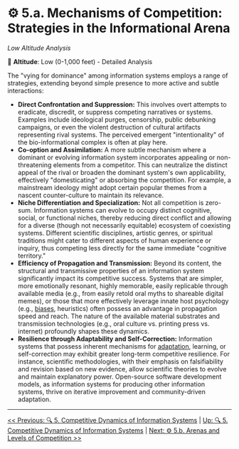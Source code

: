 # ⚙️ 5.a. Mechanisms of Competition: Strategies in the Informational Arena
*Low Altitude Analysis*

📍 **Altitude**: Low (0-1,000 feet) - Detailed Analysis

The "vying for dominance" among information systems employs a range of strategies, extending beyond simple presence to more active and subtle interactions:

-   **Direct Confrontation and Suppression:** This involves overt attempts to eradicate, discredit, or suppress competing narratives or systems. Examples include ideological purges, censorship, public debunking campaigns, or even the violent destruction of cultural artifacts representing rival systems. The perceived emergent "intentionality" of the bio-informational complex is often at play here.
-   **Co-option and Assimilation:** A more subtle mechanism where a dominant or evolving information system incorporates appealing or non-threatening elements from a competitor. This can neutralize the distinct appeal of the rival or broaden the dominant system's own applicability, effectively "domesticating" or absorbing the competition. For example, a mainstream ideology might adopt certain popular themes from a nascent counter-culture to maintain its relevance.
-   **Niche Differentiation and Specialization:** Not all competition is zero-sum. Information systems can evolve to occupy distinct cognitive, social, or functional niches, thereby reducing direct conflict and allowing for a diverse (though not necessarily equitable) ecosystem of coexisting systems. Different scientific disciplines, artistic genres, or spiritual traditions might cater to different aspects of human experience or inquiry, thus competing less directly for the same immediate "cognitive territory."
-   **Efficiency of Propagation and Transmission:** Beyond its content, the structural and transmissive properties of an information system significantly impact its competitive success. Systems that are simpler, more emotionally resonant, highly memorable, easily replicable through available media (e.g., from easily retold oral myths to shareable digital memes), or those that more effectively leverage innate host psychology (e.g., [biases](../glossary.md#cognitive-biases), heuristics) often possess an advantage in propagation speed and reach. The nature of the available material substrates and transmission technologies (e.g., oral culture vs. printing press vs. internet) profoundly shapes these dynamics.
-   **Resilience through Adaptability and Self-Correction:** Information systems that possess inherent mechanisms for [adaptation](../glossary.md#adaptation), learning, or self-correction may exhibit greater long-term competitive resilience. For instance, scientific methodologies, with their emphasis on falsifiability and revision based on new evidence, allow scientific theories to evolve and maintain explanatory power. Open-source software development models, as information systems for producing other information systems, thrive on iterative improvement and community-driven adaptation.

---
[<< Previous: 🔍 5. Competitive Dynamics of Information Systems](5-competitive-dynamics.md) | [Up: 🔍 5. Competitive Dynamics of Information Systems](5-competitive-dynamics.md) | [Next: ⚙️ 5.b. Arenas and Levels of Competition >>](5b-arenas-levels-competition.md)
